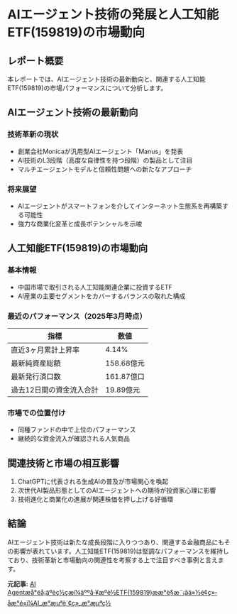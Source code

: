 # AIエージェント技術の発展と人工知能ETF(159819)の市場動向

## レポート概要

本レポートでは、AIエージェント技術の最新動向と、関連する人工知能ETF(159819)の市場パフォーマンスについて分析します。

## AIエージェント技術の最新動向

### 技術革新の現状
- 創業会社Monicaが汎用型AIエージェント「Manus」を発表
- AI技術のL3段階（高度な自律性を持つ段階）の製品として注目
- マルチエージェントモデルと信頼性問題への新たなアプローチ

### 将来展望
- AIエージェントがスマートフォンを介してインターネット生態系を再構築する可能性
- 強力な商業化変革と成長ポテンシャルを示唆

## 人工知能ETF(159819)の市場動向

### 基本情報
- 中国市場で取引される人工知能関連企業に投資するETF
- AI産業の主要セグメントをカバーするバランスの取れた構成

### 最近のパフォーマンス（2025年3月時点）
| 指標 | 数値 |
|------|------|
| 直近3ヶ月累計上昇率 | 4.14% |
| 最新純資産総額 | 158.68億元 |
| 最新発行済口数 | 161.87億口 |
| 過去12日間の資金流入合計 | 19.89億元 |

### 市場での位置付け
- 同種ファンドの中で上位のパフォーマンス
- 継続的な資金流入が確認される人気商品

## 関連技術と市場の相互影響

1. ChatGPTに代表される生成AIの普及が市場関心を喚起
2. 次世代AI製品形態としてのAIエージェントへの期待が投資家心理に影響
3. 技術進化と商業化の進展が関連株価を押し上げる好循環

## 結論

AIエージェント技術は新たな成長段階に入りつつあり、関連する金融商品にもその影響が表れています。人工知能ETF(159819)は堅調なパフォーマンスを維持しており、技術革新と市場動向の関連性を考察する上で注目すべき事例と言えます。

**元記事:** [AI Agentæå°éå¡äºèç½çæï¼äººå·¥æºè½ETF(159819)ææ°è§æ¨¡ãä»½é¢ç»­åæ°é«ï¼AI_æ°æµªè´¢ç»_æ°æµªç½](https://finance.sina.com.cn/jjxw/2025-03-25/doc-ineqvzst9900692.shtml)